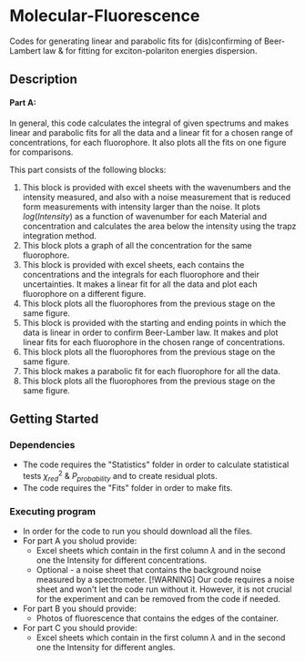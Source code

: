 # Molecular-Fluorescence

Codes for generating linear and parabolic fits for (dis)confirming of Beer-Lambert law & for fitting for exciton-polariton energies dispersion.

## Description

#### Part A:
In general, this code calculates the integral of given spectrums and makes linear and parabolic fits for all the data and a linear fit for a chosen range of concentrations, for each fluorophore. It also plots all the fits on one figure for comparisons.

This part consists of the following blocks:
1. This block is provided with excel sheets with the wavenumbers and the intensity measured, and also with a noise measurement that is reduced form measurements with intensity larger than the noise. It plots $log(Intensity)$ as a function of wavenumber for each Material and concentration and calculates the area below the intensity using the trapz integration method.
2. This block plots a graph of all the concentration for the same fluorophore.
3. This block is provided with excel sheets, each contains the concentrations and the integrals for each fluorophore and their uncertainties. It makes a linear fit for all the data and plot each fluorophore on a different figure.
4. This block plots all the fluorophores from the previous stage on the same figure.
5. This block is provided with the starting and ending points in which the data is linear in order to confirm Beer-Lamber law. It makes and plot linear fits for each fluorophore in the chosen range of concentrations.
6. This block plots all the fluorophores from the previous stage on the same figure.
7. This block makes a parabolic fit for each fluorophore for all the data.
8. This block plots all the fluorophores from the previous stage on the same figure.

## Getting Started

### Dependencies

* The code requires the "Statistics" folder in order to calculate statistical tests $\chi^2_{red}$ & $P_{probability}$ and to create residual plots.
* The code requires the "Fits" folder in order to make fits.

### Executing program

* In order for the code to run you should download all the files.
* For part A you sholud provide:
  * Excel sheets which contain in the first column $\lambda$ and in the second one the Intensity for different concentrations.
  * Optional - a noise sheet that contains the background noise measured by a spectrometer.
   [!WARNING]
   Our code requires a noise sheet and won't let the code run without it. However, it is not crucial for the experiment and can be removed from the code if needed.
* For part B you should provide:
  * Photos of fluorescence that contains the edges of the container.
* For part C you should provide:
  * Excel sheets which contain in the first column $\lambda$ and in the second one the Intensity for different angles.
